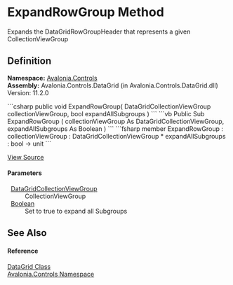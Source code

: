 # ExpandRowGroup Method


Expands the DataGridRowGroupHeader that represents a given CollectionViewGroup



## Definition
**Namespace:** <a href="N_Avalonia_Controls">Avalonia.Controls</a>  
**Assembly:** Avalonia.Controls.DataGrid (in Avalonia.Controls.DataGrid.dll) Version: 11.2.0

<Tabs groupId="api-code-preview">
<TabItem value="csharp" label="C#">
```csharp
public void ExpandRowGroup(
	DataGridCollectionViewGroup collectionViewGroup,
	bool expandAllSubgroups
)
```
</TabItem>
<TabItem value="vb" label="VB">
```vb
Public Sub ExpandRowGroup ( 
	collectionViewGroup As DataGridCollectionViewGroup,
	expandAllSubgroups As Boolean
)
```
</TabItem>
<TabItem value="fsharp" label="F#">
```fsharp
member ExpandRowGroup : 
        collectionViewGroup : DataGridCollectionViewGroup * 
        expandAllSubgroups : bool -> unit 
```
</TabItem>
</Tabs>



<a href="https://github.com/AvaloniaUI/Avalonia/tree/master/src/Avalonia.Controls.DataGrid/DataGridRows.cs#L2905" title="View the source code">View Source</a>



#### Parameters
<dl><dt>  <a href="T_Avalonia_Collections_DataGridCollectionViewGroup">DataGridCollectionViewGroup</a></dt><dd>CollectionViewGroup</dd><dt>  <a href="https://learn.microsoft.com/dotnet/api/system.boolean" target="_blank" rel="noopener noreferrer">Boolean</a></dt><dd>Set to true to expand all Subgroups</dd></dl>

## See Also


#### Reference
<a href="T_Avalonia_Controls_DataGrid">DataGrid Class</a>  
<a href="N_Avalonia_Controls">Avalonia.Controls Namespace</a>  
